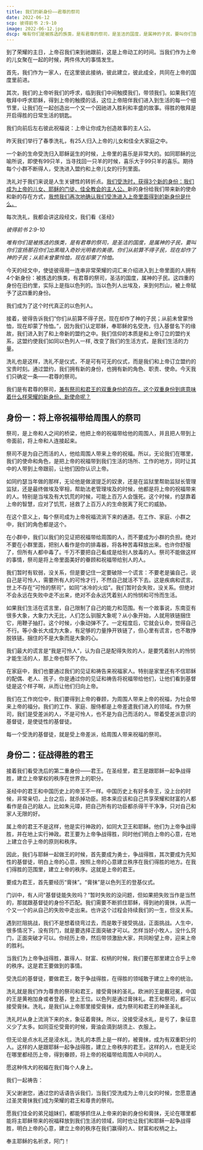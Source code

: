 ```yaml
---
title: 我们的新身份——君尊的祭司
date: 2022-06-12
scp: 彼得前书 2:9-10
image: 2022-06-12.jpg
dscp: 唯有你们是被拣选的族类，是有君尊的祭司，是圣洁的国度，是属神的子民，要叫你们宣扬那召你们出黑暗入奇妙光明者的美德。你们从前算不得子民，现在却作了神的子民；从前未曾蒙怜恤，现在却蒙了怜恤。<br/><br/>彼得前书 2:9-10
---
```


到了荣耀的主日，上帝召我们来到祂跟前，这是上帝动工的时间。当我们作为上帝的儿女聚在一起的时候，两件伟大的事情发生。

首先，我们作为一家人，在这里彼此接纳，彼此建立，彼此成全，共同在上帝的国度里前进。

其次，我们的上帝听我们的呼求，临到我们中间触摸我们，带领我们。如果我们在敬拜中呼求耶稣，得到上帝的触摸的话，这位上帝陪伴我们进入到生活的每一个细节里，让我们在一起创造出一个又一个因祂进入胜利和丰盛的故事。得胜的敬拜是开启得胜的日常生活的钥匙。

我们向前后左右彼此祝福说：上帝让你成为创造故事的主人公。

昨天我们举行了春季洗礼，有25人归入上帝的儿女和佳全大家庭之中。

一个新的生命受洗归入耶稣诞生的时候，上帝里的喜乐是非常大的。如同耶稣的比喻所说，即使有99只羊，当寻找回一只羊的时候，喜乐大于99只羊的喜乐。期待每个小群不断得人，受洗进入盟约和上帝儿女的行列里面。

洗礼对于我们来说是人生关键性的转折点。<u>我们受洗时，获得3个新的身份：我们成为上帝的儿女、耶稣的门徒、佳全教会的主人公。</u>新的身份给我们带来新的使命和新的存在方式，<u>我想我们再次地确认我们受洗进入上帝里面得到的新身份是什么。</u>

每次洗礼，我都会讲这段经文，我们看《圣经》 

*彼得前书 2:9-10* 

*唯有你们是被拣选的族类，是有君尊的祭司，是圣洁的国度，是属神的子民，要叫你们宣扬那召你们出黑暗入奇妙光明者的美德。你们从前算不得子民，现在却作了神的子民；从前未曾蒙怜恤，现在却蒙了怜恤。* 

今天的经文中，使徒彼得用一连串非常荣耀的词汇来介绍进入到上帝里面的人拥有4个新身份：<scp>被拣选的族类，有君尊的祭司，圣洁的国度，属神的子民。</scp>这四重的身份在旧约里，实际上是指以色列的。当以色列人出埃及，来到何烈山，被上帝赋予了这四重的身份。

我们成为了这个时代真正的以色列人。

接着，彼得告诉我们“<scp>你们从前算不得子民，现在却作了神的子民；从前未曾蒙怜恤，现在却蒙了怜恤。</scp>”，因为我们认定耶稣，奉耶稣的名受洗，归入基督名下的缘故，我们进入到了和上帝新的盟约之中。我们信仰的本质是和上帝订立的盟约关系，这盟约使我们如同以色列人一样, 改变了我们的生活方式，是我们生活的力量。

洗礼也是这样，洗礼不是仪式，不是可有可无的仪式，而是我们和上帝订立盟约的宝贵时刻。通过盟约，我们拥有新的身份，也拥有新的角色、职责、使命。今天我们只确定一条——君尊的祭司。

我们是有君尊的祭司，<u>兼有祭司和君王的双重身份的存在。这个双重身份到底意味着什么样荣耀的新身份、新使命呢？</u>

## 身份一：将上帝祝福带给周围人的祭司

祭司，是上帝和人之间的桥梁，他把上帝的祝福带给他的周围人，并且把人带到上帝面前，将上帝和人连接起来。

祭司不是为自己而活的人，他给周围人带来上帝的祝福。所以，无论我们在哪里，我们的使命和角色，是把上帝的祝福带到我们生活的场所、工作的地方，同时让其中的人带到上帝跟前，让他们因你认识上帝。

如同约瑟当年做的那样，无论他是做波提乏的奴隶，还是在监狱里帮助监狱长管理监狱，还是最终做埃及宰相，帮助法老管理埃及的时候，他都是将上帝的祝福带来的人。特别是当埃及有大饥荒的时候，可能上百万人会饿死。这个时候，约瑟靠着上帝的智慧，应对了饥荒，拯救了上百万人的生命脱离了死亡的威胁。

在这个意义上，每个祭司成为上帝祝福流淌下来的通道。在工作、家庭、小群之中，我们的角色都是这个。

在小群中，我们以我们的见证把祝福带给周围的人，而不要成为小群的负担。绝对不要在小群里面，把别人看作是你的排毒器，将各种苦毒释放出来。也许你舒服了，但所有人都中毒了。千万不要把自己看成是给别人放毒的人。祭司不能做这样的事情，祭司是将上帝里面美好的眷顾和祝福带给别人的人。

我们暂时有软弱，没关系，但是要记住一定要破除一个谎言：不要老是骗自己，说自己是可怜人，需要所有人的可怜才行，不然自己就活不下去。这是疾病和谎言。世上不存在“可怜的祭司”，如同“冰冷的火焰”。我们暂时会失败，没关系。但绝对不会永远在失败中走不出来，绝对不会永远凭着别人的怜悯和可怜而生活。

如果我们生活在谎言里，自己限制了自己的能力和范围。有一个故事说，东南亚有很多大象，大象力大无比，人们怎么驯服大象呢？从小象开始，人就用铁链捆住它，用鞭子抽打。这个时候，小象动弹不了。一定程度后，它就会认命，觉得自己不行。等小象长大成为大象，有足够的力量挣开铁链了，但心里有谎言，也不敢挣脱铁链。捆住的不是大象而是大象的心。

我们最大的谎言是“我是可怜人”，认为自己是配得失败的人，是要凭着别人的怜悯才能生活的人，那上帝也帮不了你。

在家庭中，我们也要通过我们的见证和祷告来祝福家人。特别是家里还有不信耶稣的配偶、老人、孩子，你是通过你的见证和祷告将祝福带给他们，让他们看到基督徒是这个样子啊，从而让他们归向上帝。

我们在工作岗位中，我们要得到上帝的眷顾，为周围人带来上帝的祝福，为社会带来上帝的福分。我们的工作、家庭、服侍都是上帝差遣我们进入的领域。作为祭司，我们是受差派的人，不是可怜人，也不是为自己而活的人。带着受差派意识的基督徒，是使徒性的基督徒。

每一个受洗的基督徒，就是受上帝差派，给周围人带来祝福的祭司。

## 身份二：征战得胜的君王

接着我们看受洗后的第二重身份——君王。在圣经里，君王是跟耶稣一起争战得胜，建立上帝掌权的秩序在世界上的职分。

圣经中的君王和中国历史上的帝王不一样。中国历史上有好多帝王，没上台的时候，非常亲切，上台之后，就杀掉功臣。把本来应该和自己共享荣耀和财富的人都看作是自己的敌人。比如朱元璋，把自己所有的功臣都杀得干干净净，只对自己和家人无限的好。

属上帝的君王不是这样，他是实行神政的，如同大卫王和耶稣。他们为上帝争战得胜，并在地上实行神政。君王要为上帝争战得胜，同时他们明白上帝的心意，在地上建立合乎上帝的原则和秩序。
	
因此，我们与耶稣一起做王的时候，首先要成为勇士，争战得胜，其次要成为先知性的基督徒，明白上帝的心意，按照上帝的心意建立秩序在我们得胜的地方。在我们得胜的范围里，建立上帝的秩序。这就是上帝的君王。

要成为君王，首先要经历“膏抹”。“膏抹”是以色列王的登基仪式。

门训中，有人问“基督徒能失败吗？”暂时失败的没问题，但如果把失败当作是当然的，那就跟基督徒的身份不匹配。我们需要不断抓住耶稣，得到祂的膏抹，从而一个又一个的从自己的失败中走出来。也许这个过程会持续我们的一生，但没关系。

遇到拦阻挑战，我们不是想着绕弯过去，而是敢于接受挑战，正面挑战。人生中，很多情况下，没有窍门，就是要选择正面突破才可以。怎样当好小牧人，没什么窍门，正面突破才可以。你经历上帝，然后带领激励大家，共同盼望上帝，迎来上帝的胜利。

当我们为上帝争战得胜，赢得人、财富、权柄的时候，我们要在那里建立合乎上帝的秩序。这是君王要做到的事情。

受洗后的基督徒，要做君王，敢于争战得胜，在得胜的领域敢于建立上帝的统治。

洗礼就是我们作为尊贵的祭司和君王，接受膏抹的圣礼。欧洲的王是戴冠冕，中国的王是黄袍加身或者登基，登上王位。以色列是通过膏抹礼。君王和祭司，都可以接受膏抹。洗礼，是我们从上帝那里接受膏抹，成为祭司和君王的神圣圣礼。

洗礼时从身上流淌下来的水，象征着膏抹。所以，没接受浸水礼，是亏了，象征意义少了太多。如同亚伦受膏的时候，膏油会滴到胡须上、衣服上。

但无论是点水礼还是浸水礼，洗礼的本质上是一样的，被膏抹，成为有双重职分的人。这样的人是跟耶稣一起争战得胜，建立上帝秩序的君王。这样的人，也是无论在哪里都经历上帝，得到眷顾，将上帝的祝福带给周围人中间的人。

愿这种伟大的祝福在我们每个人身上。

我们一起祷告：

天父谢谢您，通过您的话语告诉我们，当我们受洗成为上帝儿女的时候，您愿意通过圣灵膏抹我们成为荣耀的君王和尊贵的祭司。

愿我们佳全的弟兄姐妹们，都能够抓住从上帝来的新的身份和膏抹，无论在哪里都能将主耶稣带来的祝福释放到我们生活的领域，同时也让我们和耶稣一起争战得胜，明白上帝的心意，建立上帝的秩序在我们赢得的人、财富和权柄之上。

奉主耶稣的名祈求，阿门！